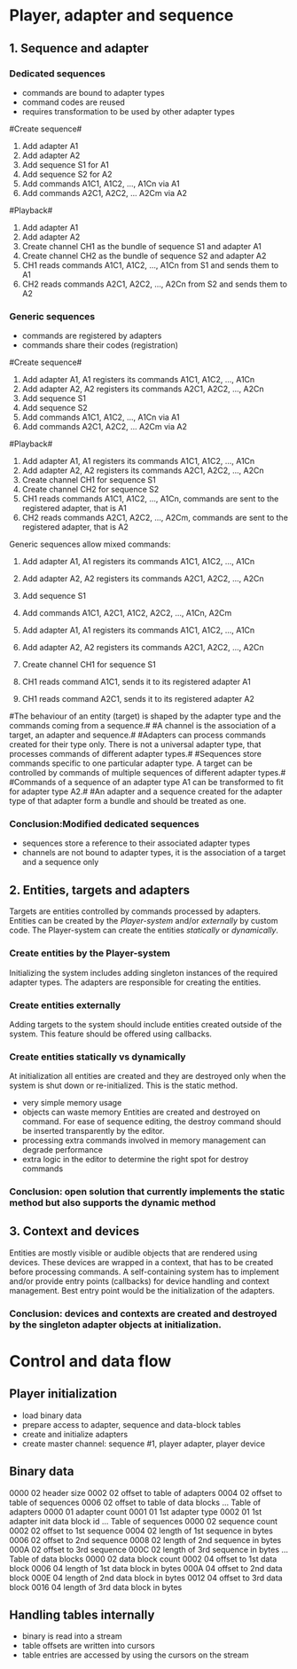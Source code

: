 # Player, adapter and sequence #

## 1. Sequence and adapter ##

### Dedicated sequences
* commands are bound to adapter types
* command codes are reused
* requires transformation to be used by other adapter types

#Create sequence#
1. Add adapter A1
2. Add adapter A2
3. Add sequence S1 for A1
4. Add sequence S2 for A2
5. Add commands A1C1, A1C2, ..., A1Cn via A1
6. Add commands A2C1, A2C2, ... A2Cm via A2

#Playback#
1. Add adapter A1
2. Add adapter A2
3. Create channel CH1 as the bundle of sequence S1 and adapter A1
4. Create channel CH2 as the bundle of sequence S2 and adapter A2
5. CH1 reads commands A1C1, A1C2, ..., A1Cn from S1 and sends them to A1
6. CH2 reads commands A2C1, A2C2, ..., A2Cn from S2 and sends them to A2

### Generic sequences
* commands are registered by adapters
* commands share their codes (registration)

#Create sequence#
1. Add adapter A1, A1 registers its commands A1C1, A1C2, ..., A1Cn
2. Add adapter A2, A2 registers its commands A2C1, A2C2, ..., A2Cn
3. Add sequence S1
4. Add sequence S2
5. Add commands A1C1, A1C2, ..., A1Cn via A1
6. Add commands A2C1, A2C2, ... A2Cm via A2

#Playback#
1. Add adapter A1, A1 registers its commands A1C1, A1C2, ..., A1Cn
2. Add adapter A2, A2 registers its commands A2C1, A2C2, ..., A2Cn
3. Create channel CH1 for sequence S1
4. Create channel CH2 for sequence S2
5. CH1 reads commands A1C1, A1C2, ..., A1Cn, commands are sent to the registered adapter, that is A1
6. CH2 reads commands A2C1, A2C2, ..., A2Cm, commands are sent to the registered adapter, that is A2

Generic sequences allow mixed commands:
1. Add adapter A1, A1 registers its commands A1C1, A1C2, ..., A1Cn
2. Add adapter A2, A2 registers its commands A2C1, A2C2, ..., A2Cn
3. Add sequence S1
4. Add commands A1C1, A2C1, A1C2, A2C2, ..., A1Cn, A2Cm

1. Add adapter A1, A1 registers its commands A1C1, A1C2, ..., A1Cn
2. Add adapter A2, A2 registers its commands A2C1, A2C2, ..., A2Cn
3. Create channel CH1 for sequence S1
4. CH1 reads command A1C1, sends it to its registered adapter A1
5. CH1 reads command A2C1, sends it to its registered adapter A2

#The behaviour of an entity (target) is shaped by the adapter type and the commands coming from a sequence.#
#A channel is the association of a target, an adapter and sequence.#
#Adapters can process commands created for their type only. There is not a universal adapter type, that processes commands of different adapter types.#
#Sequences store commands specific to one particular adapter type. A target can be controlled by commands of multiple sequences of different adapter types.#
#Commands of a sequence of an adapter type A1 can be transformed to fit for adapter type A2.#
#An adapter and a sequence created for the adapter type of that adapter form a bundle and should be treated as one.

### Conclusion:Modified dedicated sequences ###
* sequences store a reference to their associated adapter types
* channels are not bound to adapter types, it is the association of a target and a sequence only


## 2. Entities, targets and adapters ##

Targets are entities controlled by commands processed by adapters. Entities can be created by the _Player-system_ and/or _externally_ by custom code.
The Player-system can create the entities _statically_ or _dynamically_.

### Create entities by the Player-system ###

Initializing the system includes adding singleton instances of the required adapter types. The adapters are responsible for creating the entities.

### Create entities externally ###

Adding targets to the system should include entities created outside of the system. This feature should be offered using callbacks.

### Create entities statically vs dynamically ###

At initialization all entities are created and they are destroyed only when the system is shut down or re-initialized. This is the static method.
* very simple memory usage
* objects can waste memory
Entities are created and destroyed on command. For ease of sequence editing, the destroy command should be inserted transparently by the editor. 
* processing extra commands involved in memory management can degrade performance
* extra logic in the editor to determine the right spot for destroy commands 

### Conclusion: open solution that currently implements the static method but also supports the dynamic method ###


## 3. Context and devices ##

Entities are mostly visible or audible objects that are rendered using devices. These devices are wrapped in a context, that has to be created before processing commands. A self-containing system has to implement and/or provide entry points (callbacks) for device handling and context management. Best entry point would be the initialization of the adapters.

### Conclusion: devices and contexts are created and destroyed by the singleton adapter objects at initialization. ###


# Control and data flow

## Player initialization
* load binary data
* prepare access to adapter, sequence and data-block tables
* create and initialize adapters
* create master channel: sequence #1, player adapter, player device

## Binary data
0000 02 header size
0002 02 offset to table of adapters
0004 02 offset to table of sequences
0006 02 offset to table of data blocks
...
Table of adapters
0000 01 adapter count
0001 01 1st adapter type
0002 01 1st adapter init data block id
...
Table of sequences
0000 02 sequence count
0002 02 offset to 1st sequence 
0004 02 length of 1st sequence in bytes
0006 02 offset to 2nd sequence
0008 02 length of 2nd sequence in bytes
000A 02 offset to 3rd sequence
000C 02 length of 3rd sequence in bytes
...
Table of data blocks
0000 02 data block count
0002 04 offset to 1st data block
0006 04 length of 1st data block in bytes
000A 04 offset to 2nd data block
000E 04 length of 2nd data block in bytes
0012 04 offset to 3rd data block
0016 04 length of 3rd data block in bytes

## Handling tables internally
* binary is read into a stream
* table offsets are written into cursors
* table entries are accessed by using the cursors on the stream
